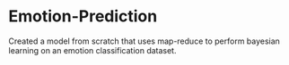 # Emotion-Prediction
Created a model from scratch that uses map-reduce to perform bayesian learning on an emotion classification dataset.
